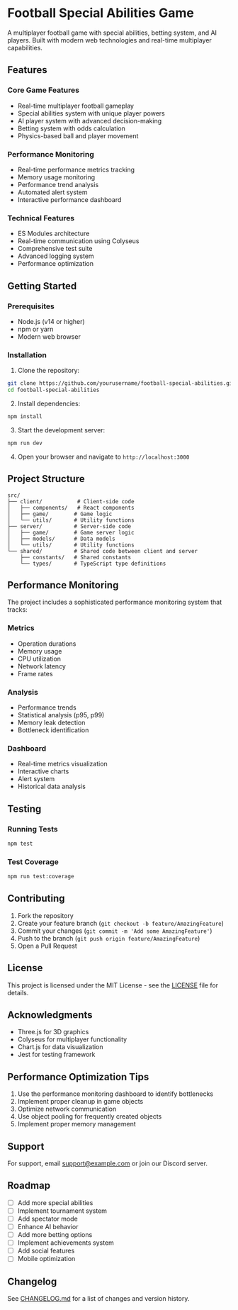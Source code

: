 # Football Special Abilities Game

A multiplayer football game with special abilities, betting system, and AI players. Built with modern web technologies and real-time multiplayer capabilities.

## Features

### Core Game Features
- Real-time multiplayer football gameplay
- Special abilities system with unique player powers
- AI player system with advanced decision-making
- Betting system with odds calculation
- Physics-based ball and player movement

### Performance Monitoring
- Real-time performance metrics tracking
- Memory usage monitoring
- Performance trend analysis
- Automated alert system
- Interactive performance dashboard

### Technical Features
- ES Modules architecture
- Real-time communication using Colyseus
- Comprehensive test suite
- Advanced logging system
- Performance optimization

## Getting Started

### Prerequisites
- Node.js (v14 or higher)
- npm or yarn
- Modern web browser

### Installation
1. Clone the repository:
```bash
git clone https://github.com/yourusername/football-special-abilities.git
cd football-special-abilities
```

2. Install dependencies:
```bash
npm install
```

3. Start the development server:
```bash
npm run dev
```

4. Open your browser and navigate to `http://localhost:3000`

## Project Structure

```
src/
├── client/           # Client-side code
│   ├── components/   # React components
│   ├── game/        # Game logic
│   └── utils/       # Utility functions
├── server/          # Server-side code
│   ├── game/        # Game server logic
│   ├── models/      # Data models
│   └── utils/       # Utility functions
└── shared/          # Shared code between client and server
    ├── constants/   # Shared constants
    └── types/       # TypeScript type definitions
```

## Performance Monitoring

The project includes a sophisticated performance monitoring system that tracks:

### Metrics
- Operation durations
- Memory usage
- CPU utilization
- Network latency
- Frame rates

### Analysis
- Performance trends
- Statistical analysis (p95, p99)
- Memory leak detection
- Bottleneck identification

### Dashboard
- Real-time metrics visualization
- Interactive charts
- Alert system
- Historical data analysis

## Testing

### Running Tests
```bash
npm test
```

### Test Coverage
```bash
npm run test:coverage
```

## Contributing

1. Fork the repository
2. Create your feature branch (`git checkout -b feature/AmazingFeature`)
3. Commit your changes (`git commit -m 'Add some AmazingFeature'`)
4. Push to the branch (`git push origin feature/AmazingFeature`)
5. Open a Pull Request

## License

This project is licensed under the MIT License - see the [LICENSE](LICENSE) file for details.

## Acknowledgments

- Three.js for 3D graphics
- Colyseus for multiplayer functionality
- Chart.js for data visualization
- Jest for testing framework

## Performance Optimization Tips

1. Use the performance monitoring dashboard to identify bottlenecks
2. Implement proper cleanup in game objects
3. Optimize network communication
4. Use object pooling for frequently created objects
5. Implement proper memory management

## Support

For support, email support@example.com or join our Discord server.

## Roadmap

- [ ] Add more special abilities
- [ ] Implement tournament system
- [ ] Add spectator mode
- [ ] Enhance AI behavior
- [ ] Add more betting options
- [ ] Implement achievements system
- [ ] Add social features
- [ ] Mobile optimization

## Changelog

See [CHANGELOG.md](CHANGELOG.md) for a list of changes and version history. 